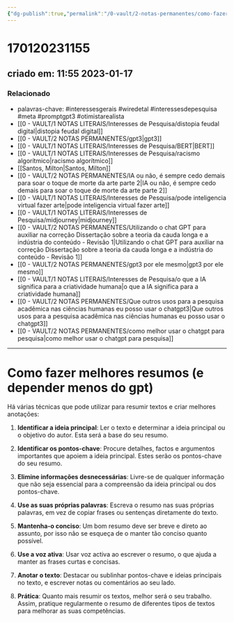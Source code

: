 ```yaml
---
{"dg-publish":true,"permalink":"/0-vault/2-notas-permanentes/como-fazer-melhores-resumos-e-depender-menos-do-gpt/","tags":["permanente","interessesgerais","wiredetal","interessesdepesquisa","meta","promptgpt3","otimistarealista"],"dgHomeLink":true,"dgShowLocalGraph":true,"dgShowFileTree":true,"dgEnableSearch":true,"noteIcon":""}
---
```


# 170120231155
## criado em: 11:55 2023-01-17

### Relacionado
- palavras-chave: #interessesgerais  #wiredetal  #interessesdepesquisa #meta #promptgpt3  #otimistarealista 
- [[0 - VAULT/1 NOTAS LITERAIS/Interesses de Pesquisa/distopia feudal digital\|distopia feudal digital]]
- [[0 - VAULT/2 NOTAS PERMANENTES/gpt3\|gpt3]]
- [[0 - VAULT/1 NOTAS LITERAIS/Interesses de Pesquisa/BERT\|BERT]]
- [[0 - VAULT/1 NOTAS LITERAIS/Interesses de Pesquisa/racismo algorítmico\|racismo algorítmico]]
- [[Santos, Milton\|Santos, Milton]]
- [[0 - VAULT/2 NOTAS PERMANENTES/IA ou não, é sempre cedo demais para soar o toque de morte da arte parte 2\|IA ou não, é sempre cedo demais para soar o toque de morte da arte parte 2]]
- [[0 - VAULT/1 NOTAS LITERAIS/Interesses de Pesquisa/pode inteligencia virtual fazer arte\|pode inteligencia virtual fazer arte]]
- [[0 - VAULT/1 NOTAS LITERAIS/Interesses de Pesquisa/midjourney\|midjourney]]
- [[0 - VAULT/2 NOTAS PERMANENTES/Utilizando o chat GPT para auxiliar na correção Dissertação sobre a teoria da cauda longa e a indústria do conteúdo - Revisão 1\|Utilizando o chat GPT para auxiliar na correção Dissertação sobre a teoria da cauda longa e a indústria do conteúdo - Revisão 1]]
- [[0 - VAULT/2 NOTAS PERMANENTES/gpt3 por ele mesmo\|gpt3 por ele mesmo]]
- [[0 - VAULT/1 NOTAS LITERAIS/Interesses de Pesquisa/o que a IA significa para a criatividade humana\|o que a IA significa para a criatividade humana]]
- [[0 - VAULT/2 NOTAS PERMANENTES/Que outros usos para a pesquisa acadêmica nas ciências humanas eu posso usar o chatgpt3\|Que outros usos para a pesquisa acadêmica nas ciências humanas eu posso usar o chatgpt3]]
- [[0 - VAULT/2 NOTAS PERMANENTES/como melhor usar o chatgpt para pesquisa\|como melhor usar o chatgpt para pesquisa]]
---
# Como fazer melhores resumos (e depender menos do gpt)

Há várias técnicas que pode utilizar para resumir textos e criar melhores anotações:

1.  **Identificar a ideia principal**: Ler o texto e determinar a ideia principal ou o objetivo do autor. Esta será a base do seu resumo.
    
2.  **Identificar os pontos-chave**: Procure detalhes, factos e argumentos importantes que apoiem a ideia principal. Estes serão os pontos-chave do seu resumo.
    
3.  **Elimine informações desnecessárias**: Livre-se de qualquer informação que não seja essencial para a compreensão da ideia principal ou dos pontos-chave.
    
4.  **Use as suas próprias palavras**: Escreva o resumo nas suas próprias palavras, em vez de copiar frases ou sentenças diretamente do texto.
    
5.  **Mantenha-o conciso**: Um bom resumo deve ser breve e direto ao assunto, por isso não se esqueça de o manter tão conciso quanto possível.
    
6.  **Use a voz ativa**: Usar voz activa ao escrever o resumo, o que ajuda a manter as frases curtas e concisas.
    
7.  **Anotar o texto**: Destacar ou sublinhar pontos-chave e ideias principais no texto, e escrever notas ou comentários ao seu lado.
    
8.  **Prática**: Quanto mais resumir os textos, melhor será o seu trabalho. Assim, pratique regularmente o resumo de diferentes tipos de textos para melhorar as suas competências.

